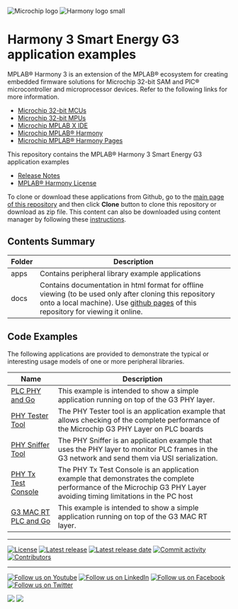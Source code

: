 ﻿![Microchip logo](https://raw.githubusercontent.com/wiki/Microchip-MPLAB-Harmony/Microchip-MPLAB-Harmony.github.io/images/microchip_logo.png)
![Harmony logo small](https://raw.githubusercontent.com/wiki/Microchip-MPLAB-Harmony/Microchip-MPLAB-Harmony.github.io/images/microchip_mplab_harmony_logo_small.png)

# Harmony 3 Smart Energy G3 application examples

MPLAB® Harmony 3 is an extension of the MPLAB® ecosystem for creating embedded firmware solutions for Microchip 32-bit SAM and PIC® microcontroller and microprocessor devices.  Refer to the following links for more information.

- [Microchip 32-bit MCUs](https://www.microchip.com/design-centers/32-bit)
- [Microchip 32-bit MPUs](https://www.microchip.com/design-centers/32-bit-mpus)
- [Microchip MPLAB X IDE](https://www.microchip.com/mplab/mplab-x-ide)
- [Microchip MPLAB® Harmony](https://www.microchip.com/mplab/mplab-harmony)
- [Microchip MPLAB® Harmony Pages](https://microchip-mplab-harmony.github.io/)

This repository contains the MPLAB® Harmony 3 Smart Energy G3 application examples

- [Release Notes](release_notes.md)
- [MPLAB® Harmony License](mplab_harmony_license.md)

To clone or download these applications from Github, go to the [main page of this repository](https://github.com/Microchip-MPLAB-Harmony/smartenergy_g3_apps) and then click **Clone** button to clone this repository or download as zip file.
This content can also be downloaded using content manager by following these [instructions](https://github.com/Microchip-MPLAB-Harmony/contentmanager/wiki).

## Contents Summary

| Folder     | Description                             |
| ---        | ---                                     |
| apps       | Contains peripheral library example applications |
| docs       | Contains documentation in html format for offline viewing (to be used only after cloning this repository onto a local machine). Use [github pages](https://microchip-mplab-harmony.github.io/smartenergy_g3_apps/) of this repository for viewing it online. |

## Code Examples

The following applications are provided to demonstrate the typical or interesting usage models of one or more peripheral libraries.

| Name               | Description |
| ----               | ----------- |
| [PLC PHY and Go](apps/phy_apps/phy_plc_and_go/readme.md) | This example is intended to show a simple application running on top of the G3 PHY layer. |
| [PHY Tester Tool](apps/phy_apps/phy_tester_tool/readme.md) | The PHY Tester tool is an application example that allows checking of the complete performance of the Microchip G3 PHY Layer on PLC boards |
| [PHY Sniffer Tool](apps/phy_apps/phy_sniffer_tool/readme.md) | The PHY Sniffer is an application example that uses the PHY layer to monitor PLC frames in the G3 network and send them via USI serialization. |
| [PHY Tx Test Console](apps/phy_apps/phy_tx_test_console/readme.md) | The PHY Tx Test Console is an application example that demonstrates the complete performance of the Microchip G3 PHY Layer avoiding timing limitations in the PC host |
| [G3 MAC RT PLC and Go](apps/mac_rt_apps/mac_rt_plc_and_go/readme.md) | This example is intended to show a simple application running on top of the G3 MAC RT layer. |

____

[![License](https://img.shields.io/badge/license-Harmony%20license-orange.svg)](https://github.com/Microchip-MPLAB-Harmony/smartenergy_g3_apps/blob/master/mplab_harmony_license.md)
[![Latest release](https://img.shields.io/github/release/Microchip-MPLAB-Harmony/smartenergy_g3_apps.svg)](https://github.com/Microchip-MPLAB-Harmony/smartenergy_g3_apps/releases/latest)
[![Latest release date](https://img.shields.io/github/release-date/Microchip-MPLAB-Harmony/smartenergy_g3_apps.svg)](https://github.com/Microchip-MPLAB-Harmony/smartenergy_g3_apps/releases/latest)
[![Commit activity](https://img.shields.io/github/commit-activity/y/Microchip-MPLAB-Harmony/smartenergy_g3_apps.svg)](https://github.com/Microchip-MPLAB-Harmony/smartenergy_g3_apps/graphs/commit-activity)
[![Contributors](https://img.shields.io/github/contributors-anon/Microchip-MPLAB-Harmony/smartenergy_g3_apps.svg)]()

____

[![Follow us on Youtube](https://img.shields.io/badge/Youtube-Follow%20us%20on%20Youtube-red.svg)](https://www.youtube.com/user/MicrochipTechnology)
[![Follow us on LinkedIn](https://img.shields.io/badge/LinkedIn-Follow%20us%20on%20LinkedIn-blue.svg)](https://www.linkedin.com/company/microchip-technology)
[![Follow us on Facebook](https://img.shields.io/badge/Facebook-Follow%20us%20on%20Facebook-blue.svg)](https://www.facebook.com/microchiptechnology/)
[![Follow us on Twitter](https://img.shields.io/twitter/follow/MicrochipTech.svg?style=social)](https://twitter.com/MicrochipTech)

[![](https://img.shields.io/github/stars/Microchip-MPLAB-Harmony/smartenergy_g3_apps.svg?style=social)]()
[![](https://img.shields.io/github/watchers/Microchip-MPLAB-Harmony/smartenergy_g3_apps.svg?style=social)]()